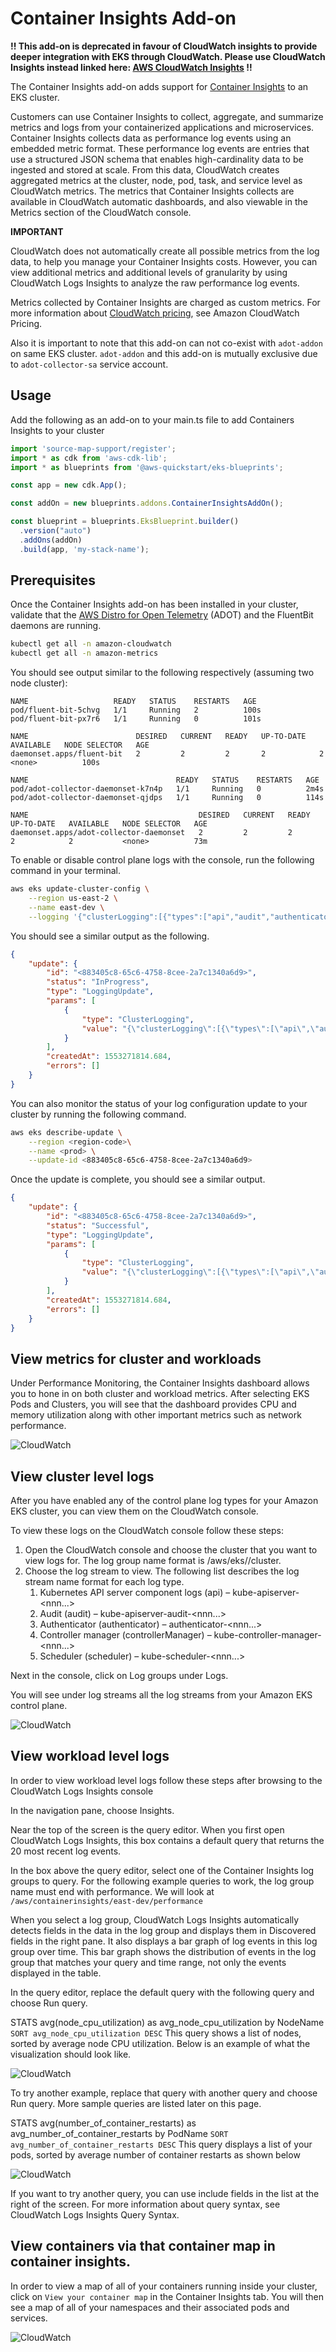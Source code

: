 # Container Insights Add-on

**!!  This add-on is deprecated in favour of CloudWatch insights to provide deeper integration with EKS through CloudWatch.
Please use CloudWatch Insights instead linked here: [AWS CloudWatch Insights](./aws-cloudwatch-insights.md) !!**

The Container Insights add-on adds support for [Container Insights](https://docs.aws.amazon.com/AmazonCloudWatch/latest/monitoring/deploy-container-insights-EKS.html) to an EKS cluster.

Customers can use Container Insights to collect, aggregate, and summarize metrics and logs from your containerized applications and microservices. Container Insights collects data as performance log events using an embedded metric format. These performance log events are entries that use a structured JSON schema that enables high-cardinality data to be ingested and stored at scale. From this data, CloudWatch creates aggregated metrics at the cluster, node, pod, task, and service level as CloudWatch metrics. The metrics that Container Insights collects are available in CloudWatch automatic dashboards, and also viewable in the Metrics section of the CloudWatch console.

**IMPORTANT**

CloudWatch does not automatically create all possible metrics from the log data, to help you manage your Container Insights costs. However, you can view additional metrics and additional levels of granularity by using CloudWatch Logs Insights to analyze the raw performance log events.

Metrics collected by Container Insights are charged as custom metrics. For more information about [CloudWatch pricing](https://aws.amazon.com/cloudwatch/pricing/), see Amazon CloudWatch Pricing.

Also it is important to note that this add-on can not co-exist with `adot-addon` on same EKS cluster. `adot-addon` and this add-on is mutually exclusive due to `adot-collector-sa` service account.

## Usage

Add the following as an add-on to your main.ts file to add Containers Insights to your cluster

```typescript
import 'source-map-support/register';
import * as cdk from 'aws-cdk-lib';
import * as blueprints from '@aws-quickstart/eks-blueprints';

const app = new cdk.App();

const addOn = new blueprints.addons.ContainerInsightsAddOn();

const blueprint = blueprints.EksBlueprint.builder()
  .version("auto")
  .addOns(addOn)
  .build(app, 'my-stack-name');
```

## Prerequisites

Once the Container Insights add-on has been installed in your cluster, validate that the [AWS Distro for Open Telemetry](https://aws.amazon.com/otel) (ADOT) and the FluentBit daemons are running. 

```bash
kubectl get all -n amazon-cloudwatch 
kubectl get all -n amazon-metrics
```

You should see output similar to the following respectively (assuming two node cluster): 

```
NAME                   READY   STATUS    RESTARTS   AGE
pod/fluent-bit-5chvg   1/1     Running   2          100s
pod/fluent-bit-px7r6   1/1     Running   0          101s

NAME                        DESIRED   CURRENT   READY   UP-TO-DATE   AVAILABLE   NODE SELECTOR   AGE
daemonset.apps/fluent-bit   2         2         2       2            2           <none>          100s

NAME                                 READY   STATUS    RESTARTS   AGE
pod/adot-collector-daemonset-k7n4p   1/1     Running   0          2m4s
pod/adot-collector-daemonset-qjdps   1/1     Running   0          114s

NAME                                      DESIRED   CURRENT   READY   UP-TO-DATE   AVAILABLE   NODE SELECTOR   AGE
daemonset.apps/adot-collector-daemonset   2         2         2       2            2           <none>          73m
```

To enable or disable control plane logs with the console, run the following command in your terminal.

```bash
aws eks update-cluster-config \
    --region us-east-2 \
    --name east-dev \
    --logging '{"clusterLogging":[{"types":["api","audit","authenticator","controllerManager","scheduler"],"enabled":true}]}'
```

You should see a similar output as the following.

```json
{
    "update": {
        "id": "<883405c8-65c6-4758-8cee-2a7c1340a6d9>",
        "status": "InProgress",
        "type": "LoggingUpdate",
        "params": [
            {
                "type": "ClusterLogging",
                "value": "{\"clusterLogging\":[{\"types\":[\"api\",\"audit\",\"authenticator\",\"controllerManager\",\"scheduler\"],\"enabled\":true}]}"
            }
        ],
        "createdAt": 1553271814.684,
        "errors": []
    }
}
```

You can also monitor the status of your log configuration update to your cluster by running the following command. 

```bash
aws eks describe-update \
    --region <region-code>\
    --name <prod> \
    --update-id <883405c8-65c6-4758-8cee-2a7c1340a6d9>
```

Once the update is complete, you should see a similar output.

```json
{
    "update": {
        "id": "<883405c8-65c6-4758-8cee-2a7c1340a6d9>",
        "status": "Successful",
        "type": "LoggingUpdate",
        "params": [
            {
                "type": "ClusterLogging",
                "value": "{\"clusterLogging\":[{\"types\":[\"api\",\"audit\",\"authenticator\",\"controllerManager\",\"scheduler\"],\"enabled\":true}]}"
            }
        ],
        "createdAt": 1553271814.684,
        "errors": []
    }
}
```

## View metrics for cluster and workloads

Under Performance Monitoring, the Container Insights dashboard allows you to hone in on both cluster and workload metrics. After selecting EKS Pods and Clusters, you will see that the dashboard provides CPU and memory utilization along with other important metrics such as network performance. 

![CloudWatch](./../assets/images/eks-blueprint-cwinsights-performance-monitoring.png)

## View cluster level logs

After you have enabled any of the control plane log types for your Amazon EKS cluster, you can view them on the CloudWatch console.

To view these logs on the CloudWatch console follow these steps:

1. Open the CloudWatch console and choose the cluster that you want to view logs for. The log group name format is /aws/eks/<cluster-name>/cluster.
2. Choose the log stream to view. The following list describes the log stream name format for each log type.
   1. Kubernetes API server component logs (api) – kube-apiserver-<nnn...>
   2. Audit (audit) – kube-apiserver-audit-<nnn...>
   3. Authenticator (authenticator) – authenticator-<nnn...>
   4. Controller manager (controllerManager) – kube-controller-manager-<nnn...>
   5. Scheduler (scheduler) – kube-scheduler-<nnn...>

Next in the console, click on Log groups under Logs. 

You will see under log streams all the log streams from your Amazon EKS control plane. 

![CloudWatch](./../assets/images/eks-blueprint-cwlogs.png)

## View workload level logs

In order to view workload level logs follow these steps after browsing to the CloudWatch Logs Insights console

In the navigation pane, choose Insights.

Near the top of the screen is the query editor. When you first open CloudWatch Logs Insights, this box contains a default query that returns the 20 most recent log events.

In the box above the query editor, select one of the Container Insights log groups to query. For the following example queries to work, the log group name must end with performance. We will look at `/aws/containerinsights/east-dev/performance`

When you select a log group, CloudWatch Logs Insights automatically detects fields in the data in the log group and displays them in Discovered fields in the right pane. It also displays a bar graph of log events in this log group over time. This bar graph shows the distribution of events in the log group that matches your query and time range, not only the events displayed in the table.

In the query editor, replace the default query with the following query and choose Run query.

STATS avg(node_cpu_utilization) as avg_node_cpu_utilization by NodeName
`SORT avg_node_cpu_utilization DESC`
This query shows a list of nodes, sorted by average node CPU utilization. Below is an example of what the visualization should look like.

![CloudWatch](./../assets/images/eks-blueprint-cloudwatch-loginsights.png)

To try another example, replace that query with another query and choose Run query. More sample queries are listed later on this page.

STATS avg(number_of_container_restarts) as avg_number_of_container_restarts by PodName
`SORT avg_number_of_container_restarts DESC`
This query displays a list of your pods, sorted by average number of container restarts as shown below

![CloudWatch](./../assets/images/eks-blueprint-cloudwatch-loginsights-2.png)

If you want to try another query, you can use include fields in the list at the right of the screen. For more information about query syntax, see CloudWatch Logs Insights Query Syntax.

## View containers via that container map in container insights.

In order to view a map of all of your containers running inside your cluster, click on `View your container map` in the Container Insights tab. You will then see a map of all of your namespaces and their associated pods and services.

![CloudWatch](./../assets/images/eks-blueprint-container-insights.png)
